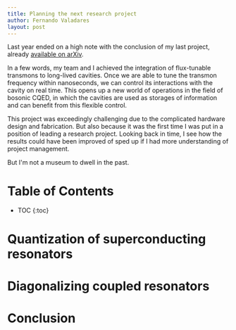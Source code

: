 ```yaml
---
title: Planning the next research project
author: Fernando Valadares
layout: post
---
```


Last year ended on a high note with the conclusion of my last project, already [available on arXiv](https://arxiv.org/pdf/2312.14665.pdf). 

In a few words, my team and I achieved the integration of flux-tunable transmons to long-lived cavities. Once we are able to tune the transmon frequency within nanoseconds, 
we can control its interactions with the cavity on real time. This opens up a new world of operations in the field of bosonic CQED, in which the cavities are used as storages of information
and can benefit from this flexible control.

This project was exceedingly challenging due to the complicated hardware design and fabrication. But also because it was the first time I was put in a position of leading a research project. 
Looking back in time, I see how the results could have been improved of sped up if I had more understanding of project management.

But I'm not a museum to dwell in the past.


# Table of Contents
* TOC
{:toc}

# Quantization of superconducting resonators

# Diagonalizing coupled resonators

# Conclusion
